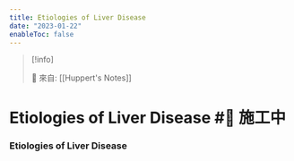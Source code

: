 ```yaml
---
title: Etiologies of Liver Disease
date: "2023-01-22"
enableToc: false
---
```


> [!info]
>
> 🌱 來自: [[Huppert's Notes]]

# Etiologies of Liver Disease #🚧 施工中

### Etiologies of Liver Disease

